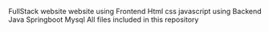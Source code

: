 FullStack website
website using Frontend Html css javascript 
using Backend Java Springboot Mysql
All files included in this repository
